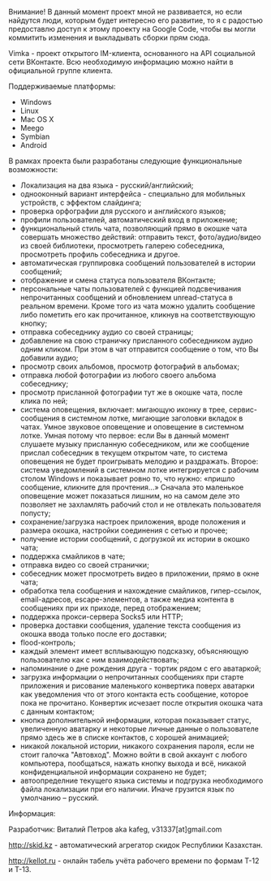 Внимание! В данный момент проект мной не развивается, но если найдутся люди, которым будет интересно его развитие, то я с радостью предоставлю доступ к этому проекту на Google Code, чтобы вы могли коммитить изменения и выкладывать сборки прям сюда.

Vimka - проект открытого IM-клиента, основанного на API социальной сети ВКонтакте. Всю необходимую информацию можно найти в официальной группе клиента.

Поддерживаемые платформы:

- Windows
- Linux
- Mac OS X
- Meego
- Symbian
- Android

В рамках проекта были разработаны следующие функциональные возможности:
-	Локализация на два языка - русский/английский;
-	однооконный вариант интерфейса - специально для мобильных устройств, с эффектом слайдинга;
-	проверка орфографии для русского и английского языков;
-	профили пользователей, автоматический вход в приложение;
-	функциональный стиль чата, позволяющий прямо в окошке чата совершать множество действий: отправить текст, фото/аудио/видео из своей библиотеки, просмотреть галерею собеседника, просмотреть профиль собеседника и другое. 
-	автоматическая группировка сообщений пользователей в истории сообщений;
-	отображение и смена статуса пользователя ВКонтакте;
-	персональные чаты пользователей с функцией подсвечивания непрочитанных сообщений и обновлением unread-статуса в реальном времени. Кроме того из чата можно удалить сообщение либо пометить его как прочитанное, кликнув на соответствующую кнопку;
-	отправка собеседнику аудио со своей страницы;
-	добавление на свою страничку присланного собеседником аудио одним кликом. При этом в чат отправится сообщение о том, что Вы добавили аудио;
-	просмотр своих альбомов, просмотр фотографий в альбомах;
-	отправка любой фотографии из любого своего альбома собеседнику;
-	просмотр присланной фотографии тут же в окошке чата, после клика по ней;
-	система оповещения, включает: мигающую иконку в трее, сервис-сообщения в системном лотке, мигающие заголовки вкладок в чатах. Умное звуковое оповещение и оповещение в системном лотке. Умная потому что первое: если Вы в данный момент слушаете музыку присланную собеседником, или же сообщение прислал собеседник в текущем открытом чате, то система оповещения не будет проигрывать мелодию и раздражать. Второе: система уведомлений в системном лотке интегрируется с рабочим столом Windows и показывает ровно то, что нужно: «пришло сообщение, кликните для прочтения...» Сначала это маленькое оповещение может показаться лишним, но на самом деле это позволяет не захламлять рабочий стол и не отвлекать пользователя попусту;
-	сохранение/загрузка настроек приложения, вроде положения и размера окошка, настройки соединения с сетью и прочее;
-	получение истории сообщений, с догрузкой их истории в окошко чата;
-	поддержка смайликов в чате;
-	отправка видео со своей странички;
-	собеседник может просмотреть видео в приложении, прямо в окне чата;
-	обработка тела сообщения и нахождение смайликов, гипер-ссылок, email-адресов, escape-элементов, а также медиа контента в сообщениях при их приходе, перед отображением;
-	поддержка прокси-сервера Socks5 или HTTP;
-	проверка доставки сообщения, удаление текста сообщения из окошка ввода только после его доставки;
-	flood-контроль;
-	каждый элемент имеет всплывающую подсказку, объясняющую пользователю как с ним взаимодействовать;
- напоминание о дне рождения друга - тортик рядом с его аватаркой;
-	загрузка информации о непрочитанных сообщениях при старте приложения и рисование маленького конвертика поверх аватарки как уведомления что от этого контакта есть сообщение, которое пока не прочитано. Конвертик исчезает после открытия окошка чата с данным контактом;
-	кнопка дополнительной информации, которая показывает статус, увеличенную аватарку и некоторые личные данные о пользователе прямо здесь же в списке контактов, с хорошей анимацией;
-	никакой локальной истории, никакого сохранения пароля, если не стоит галочка "Автовход". Можно войти в свой аккаунт с любого компьютера, пообщаться, нажать кнопку выхода и всё, никакой конфиденциальной информации сохранено не будет;
-	автоопределние текущего языка системы и подгрузка необходимого файла локализации при его наличии. Иначе грузится язык по умолчанию – русский.



Информация:

Разработчик: Виталий Петров aka kafeg, v31337[at]gmail.com

http://skid.kz - автоматический агрегатор скидок Республики Казахстан.

http://kellot.ru - онлайн табель учёта рабочего времени по формам Т-12 и Т-13.

